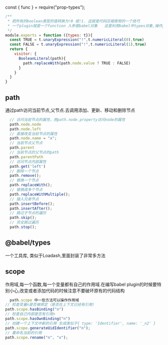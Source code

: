 const { func } = require("prop-types");

```js
/** 
 * 把所有的boolean类型的值转换为!0 或!1. 这就是代码压缩使用的一个技巧
 * 一个plugin就是一个function 入参是babel对象   这里利用babel中types对象,操作path进行节点替换操作
 */
module.exports = function ({types: t}){
  const TRUE = t.unaryExpression("!",t.numericLiteral(0),true)
  const FALSE = t.unaryExpression("!",t.numericLiteral(1),true)
  return {
    visitor: {
      BooleanLiteral(path){
        path.replaceWith(path.node.value ? TRUE : FALSE)
      }
    }
  }
}
```
## path 
  通过path访问当前节点,父节点.去调用添加、更新、移动和删除节点
  
```js
  // 访问当前节点的属性，用path.node.property访问node的属性
  path.node.node
  path.node.left
  // 直接改变当前节点的属性
  path.node.name = "x";
  // 当前节点父节点
  path.parent
  // 当前节点的父节点的path
  path.parentPath
  // 访问节点内部属性
  path.get('left')
  // 删除一个节点
  path.remove();
  // 替换一个节点
  path.replaceWith();
  // 替换成多个节点
  path.replaceWithMultiple();
  // 插入兄弟节点
  path.insertBefore();
  path.insertAfter();
  // 跳过子节点的遍历
  path.skip();
  // 完全跳过遍历
  path.stop();
```

## @babel/types
  一个工具库, 类似于Loadash,里面封装了非常多方法


## scope
作用域,每一个函数,每一个变量都有自己的作用域.在编写babel plugin的时候要特别小心,改变或者添加代码的时候注意不要破坏原有的代码结构
```js
  path.scope 中一些方法可以操作作用域
// 检查变量n是否被绑定（是否在上下文已经有引用）
path.scope.hasBinding("n")
// 检查自己内部是否有引用n
path.scope.hasOwnBinding("n")
// 创建一个上下文中新的引用 生成类似于{ type: 'Identifier', name: '_n2' }
path.scope.generateUidIdentifier("n"); 
// 重命名当前的引用
path.scope.rename("n", "x");
```


